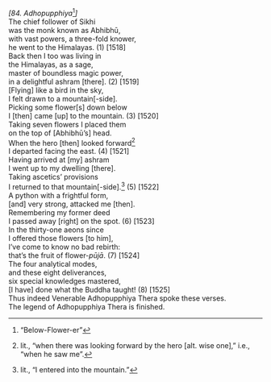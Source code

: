 *\[84. Adhopupphiya*[^1]*\]*  
The chief follower of Sikhi  
was the monk known as Abhibhū,  
with vast powers, a three-fold knower,  
he went to the Himalayas. (1) \[1518\]  
Back then I too was living in  
the Himalayas, as a sage,  
master of boundless magic power,  
in a delightful ashram \[there\]. (2) \[1519\]  
\[Flying\] like a bird in the sky,  
I felt drawn to a mountain\[-side\].  
Picking some flower\[s\] down below  
I \[then\] came \[up\] to the mountain. (3) \[1520\]  
Taking seven flowers I placed them  
on the top of \[Abhibhū’s\] head.  
When the hero \[then\] looked forward[^2]  
I departed facing the east. (4) \[1521\]  
Having arrived at \[my\] ashram  
I went up to my dwelling \[there\].  
Taking ascetics’ provisions  
I returned to that mountain\[-side\].[^3] (5) \[1522\]  
A python with a frightful form,  
\[and\] very strong, attacked me \[then\].  
Remembering my former deed  
I passed away \[right\] on the spot. (6) \[1523\]  
In the thirty-one aeons since  
I offered those flowers \[to him\],  
I’ve come to know no bad rebirth:  
that’s the fruit of flower-*pūjā*. (7) \[1524\]  
The four analytical modes,  
and these eight deliverances,  
six special knowledges mastered,  
\[I have\] done what the Buddha taught! (8) \[1525\]  
Thus indeed Venerable Adhopupphiya Thera spoke these verses.  
The legend of Adhopupphiya Thera is finished.  
[^1]: “Below-Flower-er”  
[^2]: lit., “when there was looking forward by the hero \[alt. wise
    one\],” i.e., “when he saw me”.  
[^3]: lit., “I entered into the mountain.”
